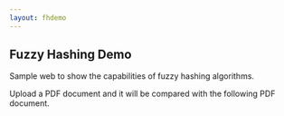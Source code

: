 ```yaml
---
layout: fhdemo
---
```

## Fuzzy Hashing Demo

Sample web to show the capabilities of fuzzy hashing algorithms.

Upload a PDF document and it will be compared with the following PDF document.
